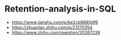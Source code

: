 # Retention-analysis-in-SQL



- https://www.jianshu.com/p/be2cb8880df6
- https://zhuanlan.zhihu.com/p/23170354
- https://www.zhihu.com/question/20267239
